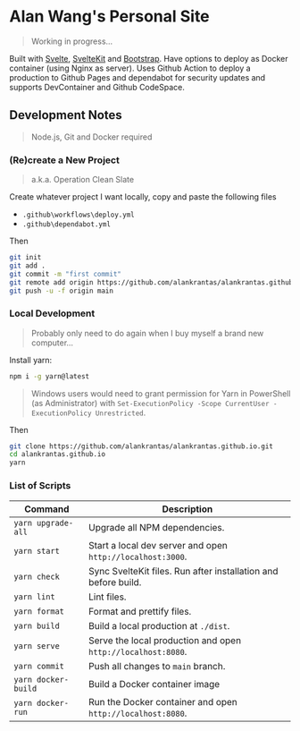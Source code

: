 # Alan Wang's Personal Site

> Working in progress...

Built with [Svelte](https://svelte.dev/docs), [SvelteKit](https://kit.svelte.dev/docs/introduction) and [Bootstrap](https://getbootstrap.com/docs/5.3/getting-started/introduction/). Have options to deploy as Docker container (using Nginx as server). Uses Github Action to deploy a production to Github Pages and dependabot for security updates and supports DevContainer and Github CodeSpace.

## Development Notes

> Node.js, Git and Docker required

### (Re)create a New Project

> a.k.a. Operation Clean Slate

Create whatever project I want locally, copy and paste the following files

- `.github\workflows\deploy.yml`
- `.github\dependabot.yml`

Then

```bash
git init
git add .
git commit -m "first commit"
git remote add origin https://github.com/alankrantas/alankrantas.github.io.git
git push -u -f origin main
```

### Local Development

> Probably only need to do again when I buy myself a brand new computer...

Install yarn:

```bash
npm i -g yarn@latest
```

> Windows users would need to grant permission for Yarn in PowerShell (as Administrator) with `Set-ExecutionPolicy -Scope CurrentUser -ExecutionPolicy Unrestricted`.

Then

```bash
git clone https://github.com/alankrantas/alankrantas.github.io.git
cd alankrantas.github.io
yarn
```

### List of Scripts

| Command             | Description                                                    |
| ------------------- | -------------------------------------------------------------- |
| `yarn upgrade-all`  | Upgrade all NPM dependencies.                                  |
| `yarn start`        | Start a local dev server and open `http://localhost:3000`.     |
| `yarn check`        | Sync SvelteKit files. Run after installation and before build. |
| `yarn lint`         | Lint files.                                                    |
| `yarn format`       | Format and prettify files.                                     |
| `yarn build`        | Build a local production at `./dist`.                          |
| `yarn serve`        | Serve the local production and open `http://localhost:8080`.   |
| `yarn commit`       | Push all changes to `main` branch.                             |
| `yarn docker-build` | Build a Docker container image                                 |
| `yarn docker-run`   | Run the Docker container and open `http://localhost:8080`.     |
